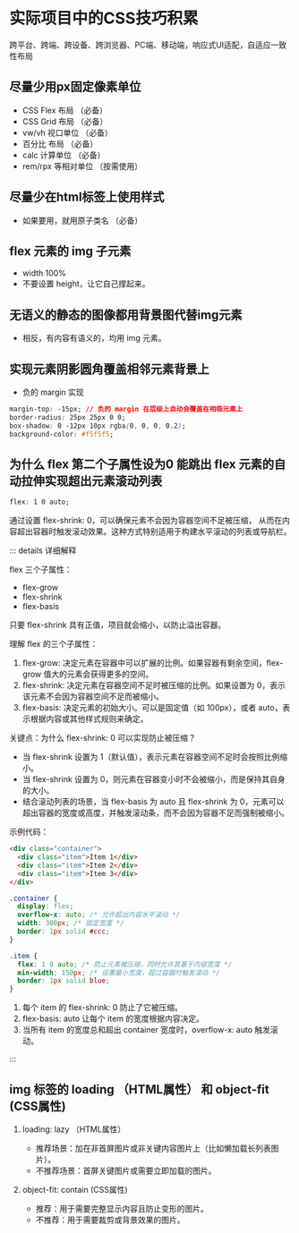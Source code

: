 # 实际项目中的CSS技巧积累

跨平台、跨端、跨设备、跨浏览器、PC端、移动端，响应式UI适配，自适应一致性布局

## 尽量少用px固定像素单位

- CSS Flex 布局 （必备）
- CSS Grid 布局 （必备）
- vw/vh 视口单位 （必备）
- 百分比 布局 （必备）
- calc 计算单位 （必备）
- rem/rpx 等相对单位 （按需使用）

## 尽量少在html标签上使用样式

- 如果要用，就用原子类名 （必备）

## flex 元素的 img 子元素

- width 100%
- 不要设置 height，让它自己撑起来。

## 无语义的静态的图像都用背景图代替img元素

- 相反，有内容有语义的，均用 img 元素。

## 实现元素阴影圆角覆盖相邻元素背景上

- 负的 margin 实现

```css
margin-top: -15px; // 负的 margin 在层级上自动会覆盖在相临元素上
border-radius: 25px 25px 0 0;
box-shadow: 0 -12px 10px rgba(0, 0, 0, 0.2);
background-color: #f5f5f5;
```

## 为什么 flex 第二个子属性设为0 能跳出 flex 元素的自动拉伸实现超出元素滚动列表

```css
flex: 1 0 auto;
```

通过设置 flex-shrink: 0，可以确保元素不会因为容器空间不足被压缩，
从而在内容超出容器时触发滚动效果。这种方式特别适用于构建水平滚动的列表或导航栏。

::: details 详细解释

flex 三个子属性：

- flex-grow
- flex-shrink
- flex-basis

只要 flex-shrink 具有正值，项目就会缩小，以防止溢出容器。

理解 flex 的三个子属性：

1. flex-grow: 决定元素在容器中可以扩展的比例。如果容器有剩余空间，flex-grow 值大的元素会获得更多的空间。
2. flex-shrink: 决定元素在容器空间不足时被压缩的比例。如果设置为 0，表示该元素不会因为容器空间不足而被缩小。
3. flex-basis: 决定元素的初始大小。可以是固定值（如 100px），或者 auto，表示根据内容或其他样式规则来确定。

关键点：为什么 flex-shrink: 0 可以实现防止被压缩？

- 当 flex-shrink 设置为 1（默认值），表示元素在容器空间不足时会按照比例缩小。
- 当 flex-shrink 设置为 0，则元素在容器变小时不会被缩小，而是保持其自身的大小。
- 结合滚动列表的场景，当 flex-basis 为 auto 且 flex-shrink 为 0，元素可以超出容器的宽度或高度，并触发滚动条，而不会因为容器不足而强制被缩小。

示例代码：

```html
<div class="container">
  <div class="item">Item 1</div>
  <div class="item">Item 2</div>
  <div class="item">Item 3</div>
</div>
```

```css
.container {
  display: flex;
  overflow-x: auto; /* 允许超出内容水平滚动 */
  width: 300px; /* 固定宽度 */
  border: 1px solid #ccc;
}

.item {
  flex: 1 0 auto; /* 防止元素被压缩，同时允许其基于内容宽度 */
  min-width: 150px; /* 设置最小宽度，超过容器时触发滚动 */
  border: 1px solid blue;
}
```

1. 每个 item 的 flex-shrink: 0 防止了它被压缩。
2. flex-basis: auto 让每个 item 的宽度根据内容决定。
3. 当所有 item 的宽度总和超出 container 宽度时，overflow-x: auto 触发滚动。

:::

## img 标签的 loading （HTML属性） 和 object-fit (CSS属性)

1. loading: lazy （HTML属性）

   - 推荐场景：加在非首屏图片或非关键内容图片上（比如懒加载长列表图片）。
   - 不推荐场景：首屏关键图片或需要立即加载的图片。

2. object-fit: contain (CSS属性)

   - 推荐：用于需要完整显示内容且防止变形的图片。
   - 不推荐：用于需要裁剪或背景效果的图片。
